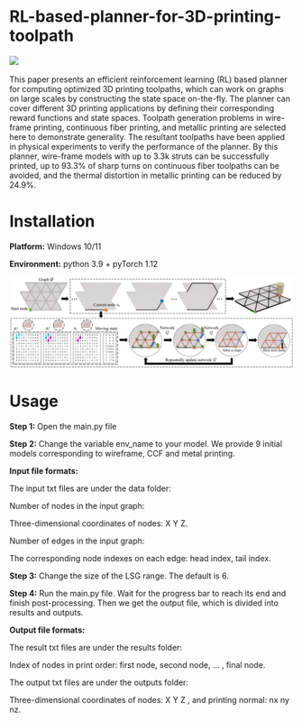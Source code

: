 # RL-based-planner-for-3D-printing-toolpath

![](teaser.png)

This paper presents an efficient reinforcement learning (RL) based planner for computing optimized 3D printing toolpaths, which can work on graphs on large scales by constructing the state space on-the-fly. The planner can cover different 3D printing applications by defining their corresponding reward functions and state spaces. Toolpath generation problems in wire-frame printing, continuous fiber printing, and metallic printing are selected here to demonstrate generality. The resultant toolpaths have been applied in physical experiments to verify the performance of the planner. By this planner, wire-frame models with up to 3.3k struts can be successfully printed, up to 93.3% of sharp turns on continuous fiber toolpaths can be avoided, and the thermal distortion in metallic printing can be reduced by 24.9%.


# Installation

**Platform:** Windows 10/11

**Environment:** python 3.9 + pyTorch 1.12

![](algorithm.png)

# Usage

**Step 1:** Open the main.py file

**Step 2:** Change the variable env_name to your model. We provide 9 initial models corresponding to wireframe, CCF and metal printing.

**Input file formats:**

The input txt files are under the data folder:

Number of nodes in the input graph:

Three-dimensional coordinates of nodes: X Y Z.

Number of edges in the input graph:

The corresponding node indexes on each edge: head index, tail index.

**Step 3:** Change the size of the LSG range. The default is 6.

**Step 4:** Run the main.py file. Wait for the progress bar to reach its end and finish post-processing. Then we get the output file, which is divided into results and outputs.

**Output file formats:**

The result txt files are under the results folder:

Index of nodes in print order: first node, second node, ... , final node.

The output txt files are under the outputs folder:

Three-dimensional coordinates of nodes: X Y Z , and printing normal: nx ny nz.
